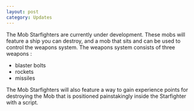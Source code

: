 ```yaml
---
layout: post
category: Updates
---
```


The Mob Starfighters are currently under development. These mobs will feature a ship you can destroy, and a mob that sits and can be used to control the weapons system. The weapons system consists of three weapons : 

- blaster bolts
- rockets 
- missiles

The Mob Starfighters will also feature a way to gain experience points for destroying the Mob that is positioned painstakingly inside the Starfighter with a script.
